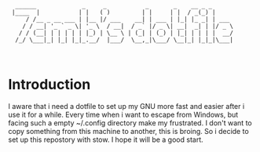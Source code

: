 ```

  ______             _     _           _       _    __ _ _      
 |____  |           | |   ( )         | |     | |  / _(_) |     
     / /__ _ __ ___ | |__ |/ ___    __| | ___ | |_| |_ _| | ___ 
    / / __| '_ ` _ \| '_ \  / __|  / _` |/ _ \| __|  _| | |/ _ \
   / / (__| | | | | | |_) | \__ \ | (_| | (_) | |_| | | | |  __/
  /_/ \___|_| |_| |_|_.__/  |___/  \__,_|\___/ \__|_| |_|_|\___|
                                                                
                                                                

```
# Introduction
I aware that i need a dotfile to set up my GNU more fast and easier after i use it for a while. Every time when i want to escape from Windows, but facing such a empty ~/.config directory make my frustrated. I don't want to copy something from this machine to another, this is broing. So i decide to set up this repostory with stow. I hope it will be a good start.
